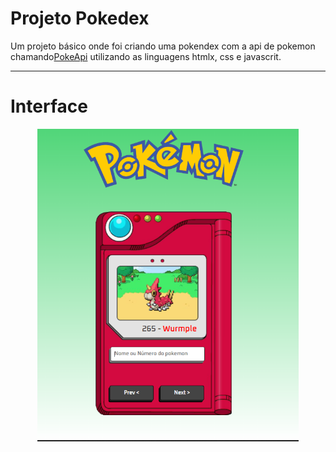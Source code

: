 # Projeto Pokedex
Um projeto básico onde foi criando uma pokendex com a api de pokemon chamando[PokeApi]("https://pokeapi.co/") utilizando as linguagens  htmlx, css e javascrit.

---
# Interface

<div align=center>
    <img src="image/interface.png" alt="Tela da pokedex" height="500">
</div>